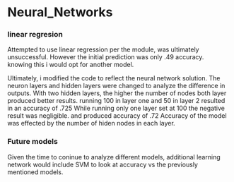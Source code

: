# Neural_Networks

### linear regresion
Attempted to use linear regression per the module, was ultimately unsuccessful. However the initial prediction was only .49 accuracy. knowing this i would opt for another model. 

Ultimately, i modified the code to reflect the neural network solution. The neuron layers and hidden layers were changed to analyze the difference in outputs.
With two hidden layers, the higher the number of nodes both layer produced better results. running 100 in layer one and 50 in layer 2 resulted in an accuracy of .725
While running only one layer set at 100 the negative result was negligible. and produced accuracy of .72
Accuracy of the model was effected by the number of hiden nodes in each layer.


### Future models
Given the time to coninue to analyze different models, additional learning network would include SVM to look at accuracy vs the previously mentioned models.
